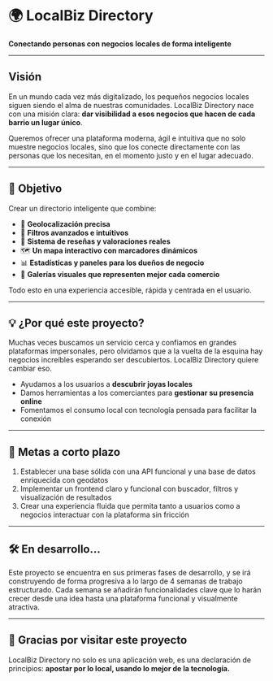 # 🌍 LocalBiz Directory

**Conectando personas con negocios locales de forma inteligente**

---

## Visión

En un mundo cada vez más digitalizado, los pequeños negocios locales siguen siendo el alma de nuestras comunidades. LocalBiz Directory nace con una misión clara: **dar visibilidad a esos negocios que hacen de cada barrio un lugar único**.

Queremos ofrecer una plataforma moderna, ágil e intuitiva que no solo muestre negocios locales, sino que los conecte directamente con las personas que los necesitan, en el momento justo y en el lugar adecuado.

---

## 🎯 Objetivo

Crear un directorio inteligente que combine:

- 📍 **Geolocalización precisa**  
- 🧠 **Filtros avanzados e intuitivos**
- 💬 **Sistema de reseñas y valoraciones reales**
- 🗺️ **Un mapa interactivo con marcadores dinámicos**
- 📊 **Estadísticas y paneles para los dueños de negocio**
- 📸 **Galerías visuales que representen mejor cada comercio**

Todo esto en una experiencia accesible, rápida y centrada en el usuario.

---

## 💡 ¿Por qué este proyecto?

Muchas veces buscamos un servicio cerca y confiamos en grandes plataformas impersonales, pero olvidamos que a la vuelta de la esquina hay negocios increíbles esperando ser descubiertos. LocalBiz Directory quiere cambiar eso.

- Ayudamos a los usuarios a **descubrir joyas locales**
- Damos herramientas a los comerciantes para **gestionar su presencia online**
- Fomentamos el consumo local con tecnología pensada para facilitar la conexión

---

## 📆 Metas a corto plazo

1. Establecer una base sólida con una API funcional y una base de datos enriquecida con geodatos  
2. Implementar un frontend claro y funcional con buscador, filtros y visualización de resultados  
3. Crear una experiencia fluida que permita tanto a usuarios como a negocios interactuar con la plataforma sin fricción

---

## 🛠️ En desarrollo...

Este proyecto se encuentra en sus primeras fases de desarrollo, y se irá construyendo de forma progresiva a lo largo de 4 semanas de trabajo estructurado. Cada semana se añadirán funcionalidades clave que lo harán crecer desde una idea hasta una plataforma funcional y visualmente atractiva.

---

## 🙌 Gracias por visitar este proyecto

LocalBiz Directory no solo es una aplicación web, es una declaración de principios: **apostar por lo local, usando lo mejor de la tecnología.**


